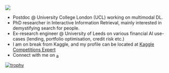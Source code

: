 ![](https://komarev.com/ghpvc/?username=amitkumarj441&color=blue)

- Postdoc @ University College London (UCL) working on multimodal DL.
- PhD researcher in Interactive Information Retrieval, mainly interested in demystifying search for people.
- Ex-research engineer @ University of Leeds on various financial AI use-cases (lending, portfolio optimisation, credit risk etc.)
- I am on break from Kaggle, and my profile can be located at [Kaggle Competitions Expert](https://www.kaggle.com/amitkumarjaiswal)
- Connect with me on <a href="https://twitter.com/amit_gkp" target="blank"><img align="center" src="https://cdn.jsdelivr.net/npm/simple-icons@3.0.1/icons/twitter.svg" alt="amit_gkp" height="15" width="20" /></a>

[![trophy](https://github-profile-trophy.vercel.app/?username=amitkumarj441&theme=onedark)](https://github.com/ryo-ma/github-profile-trophy)
